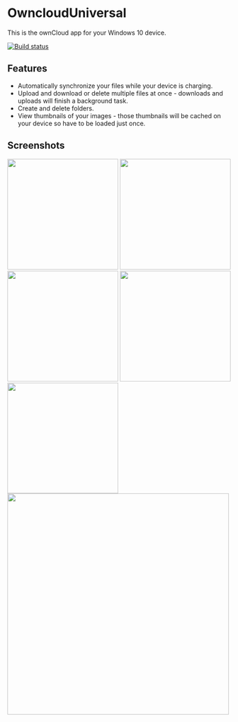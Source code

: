 # OwncloudUniversal
This is the ownCloud app for your Windows 10 device.

[![Build status](https://ci.appveyor.com/api/projects/status/rrsqmfv03gos8vmq?svg=true)](https://ci.appveyor.com/project/DeepDiver1975/ownclouduniversal)
## Features
- Automatically synchronize your files while your device is charging.
- Upload and download or delete multiple files at once - downloads and uploads will finish a background task.
- Create and delete folders.
- View thumbnails of your images - those thumbnails will be cached on your device so have to be loaded just once.

## Screenshots
<kbd><img src="https://github.com/owncloud/OwncloudUniversal/blob/master/Screenshots/screenshot5.png" width="250"/></kbd>
<kbd><img src="https://github.com/owncloud/OwncloudUniversal/blob/master/Screenshots/screenshot1.png" width="250"/></kbd>
<kbd><img src="https://github.com/owncloud/OwncloudUniversal/blob/master/Screenshots/screenshot2.png" width="250"/></kbd>
<kbd><img src="https://github.com/owncloud/OwncloudUniversal/blob/master/Screenshots/screenshot3.png" width="250"/></kbd>
<kbd><img src="https://github.com/owncloud/OwncloudUniversal/blob/master/Screenshots/screenshot4.png" width="250"/></kbd>
<br>
<kbd><img src="https://github.com/owncloud/OwncloudUniversal/blob/master/Screenshots/screenshot6.png" width="500"/></kbd>
